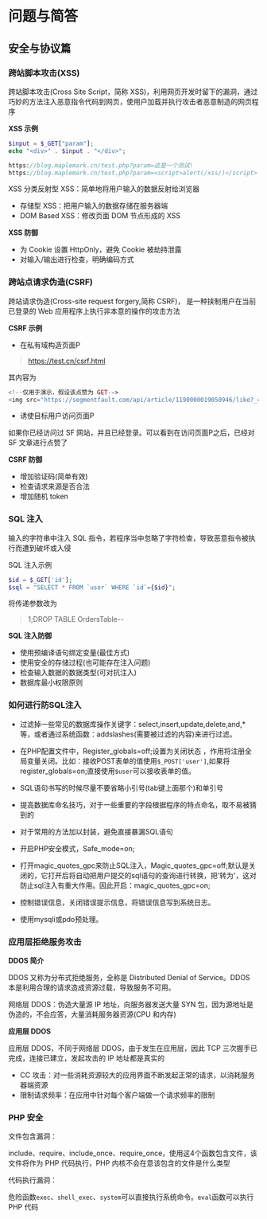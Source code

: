 # 问题与简答

## 安全与协议篇

### 跨站脚本攻击(XSS)

跨站脚本攻击(Cross Site Script，简称 XSS)，利用网页开发时留下的漏洞，通过巧妙的方法注入恶意指令代码到网页，使用户加载并执行攻击者恶意制造的网页程序

**XSS 示例**

```php
$input = $_GET["param"];
echo "<div>" . $input . "</div>";
```

```php
https://blog.maplemark.cn/test.php?param=这是一个测试!
https://blog.maplemark.cn/test.php?param=<script>alert(/xss/)</script>
```

XSS 分类反射型 XSS：简单地将用户输入的数据反射给浏览器

- 存储型 XSS：把用户输入的数据存储在服务器端
- DOM Based XSS：修改页面 DOM 节点形成的 XSS

**XSS 防御**

- 为 Cookie 设置 HttpOnly，避免 Cookie 被劫持泄露
- 对输入/输出进行检查，明确编码方式

### 跨站点请求伪造(CSRF)

跨站请求伪造(Cross-site request forgery,简称 CSRF)， 是一种挟制用户在当前已登录的 Web 应用程序上执行非本意的操作的攻击方法

**CSRF 示例**

- 在私有域构造页面P

> <https://test.cn/csrf.html>

其内容为

```php
<!--仅用于演示，假设该点赞为 GET-->
<img src="https://segmentfault.com/api/article/1190000019050946/like?_=0faa0315ff95872d8b0f8da02e343ac7">
```

- 诱使目标用户访问页面P

如果你已经访问过 SF 网站，并且已经登录。可以看到在访问页面P之后，已经对 SF 文章进行点赞了

**CSRF 防御**

- 增加验证码(简单有效)
- 检查请求来源是否合法
- 增加随机 token

### SQL 注入

输入的字符串中注入 SQL 指令，若程序当中忽略了字符检查，导致恶意指令被执行而遭到破坏或入侵

SQL 注入示例

```php
$id = $_GET['id'];
$sql = "SELECT * FROM `user` WHERE `id`={$id}";
```

将传递参数改为

> 1;DROP TABLE OrdersTable--

**SQL 注入防御**

- 使用预编译语句绑定变量(最佳方式)
- 使用安全的存储过程(也可能存在注入问题)
- 检查输入数据的数据类型(可对抗注入)
- 数据库最小权限原则

### 如何进行防SQL注入

- 过滤掉一些常见的数据库操作关键字：select,insert,update,delete,and,*等，或者通过系统函数：addslashes(需要被过滤的内容)来进行过滤。


- 在PHP配置文件中，Register_globals=off;设置为关闭状态 ，作用将注册全局变量关闭。比如：接收POST表单的值使用`$_POST['user']`,如果将register_globals=on;直接使用`$user`可以接收表单的值。


- SQL语句书写的时候尽量不要省略小引号(tab键上面那个)和单引号


- 提高数据库命名技巧，对于一些重要的字段根据程序的特点命名，取不易被猜到的


- 对于常用的方法加以封装，避免直接暴漏SQL语句


- 开启PHP安全模式，Safe_mode=on;


- 打开magic_quotes_gpc来防止SQL注入，Magic_quotes_gpc=off;默认是关闭的，它打开后将自动把用户提交的sql语句的查询进行转换，把'转为\'，这对防止sql注入有重大作用。因此开启：magic_quotes_gpc=on;


- 控制错误信息，关闭错误提示信息，将错误信息写到系统日志。


- 使用mysqli或pdo预处理。

### 应用层拒绝服务攻击

**DDOS 简介**

DDOS 又称为分布式拒绝服务，全称是 Distributed Denial of Service。DDOS 本是利用合理的请求造成资源过载，导致服务不可用。

网络层 DDOS：伪造大量源 IP 地址，向服务器发送大量 SYN 包，因为源地址是伪造的，不会应答，大量消耗服务器资源(CPU 和内存)

**应用层 DDOS**

应用层 DDOS，不同于网络层 DDOS，由于发生在应用层，因此 TCP 三次握手已完成，连接已建立，发起攻击的 IP 地址都是真实的

- CC 攻击：对一些消耗资源较大的应用界面不断发起正常的请求，以消耗服务器端资源
- 限制请求频率：在应用中针对每个客户端做一个请求频率的限制

### PHP 安全

文件包含漏洞：

include、require、include_once、require_once，使用这4个函数包含文件，该文件将作为 PHP 代码执行，PHP 内核不会在意该包含的文件是什么类型

代码执行漏洞：

危险函数`exec`、`shell_exec`、`system`可以直接执行系统命令。`eval`函数可以执行 PHP 代码